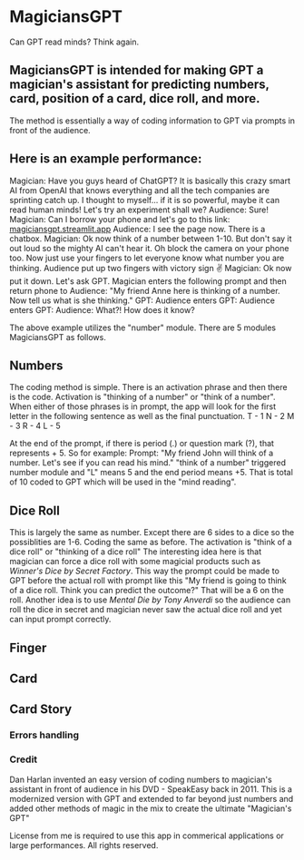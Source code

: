 # MagiciansGPT
Can GPT read minds? Think again.

## MagiciansGPT is intended for making GPT a magician's assistant for predicting numbers, card, position of a card, dice roll, and more.
The method is essentially a way of coding information to GPT via prompts in front of the audience.

## Here is an example performance:
Magician: Have you guys heard of ChatGPT? It is basically this crazy smart AI from OpenAI that knows everything and all the tech companies are sprinting catch up. I thought to myself... if it is so powerful, maybe it can read human minds! Let's try an experiment shall we?  Audience: Sure!
Magician: Can I borrow your phone and let's go to this link: [magiciansgpt.streamlit.app](magiciansgpt.streamlit.app)
Audience: I see the page now. There is a chatbox.
Magician: Ok now think of a number between 1-10. But don't say it out loud so the mighty AI can't hear it. Oh block the camera on your phone too. Now just use your fingers to let everyone know what number you are thinking.
Audience put up two fingers with victory sign ✌️
Magician: Ok now put it down. Let's ask GPT.
Magician enters the following prompt and then return phone to Audience: "My friend Anne here is thinking of a number. Now tell us what is she thinking."
GPT: 
Audience enters
GPT: 
Audience enters
GPT:
Audience: What?! How does it know?

The above example utilizes the "number" module. There are 5 modules MagiciansGPT as follows.

## Numbers
The coding method is simple. There is an activation phrase and then there is the code.
Activation is "thinking of a number" or "think of a number". When either of those phrases is in prompt, the app will look for the first letter in the following sentence as well as the final punctuation.
T - 1
N - 2
M - 3
R - 4
L - 5

At the end of the prompt, if there is period (.) or question mark (?), that represents + 5. 
So for example: 
Prompt: "My friend John will think of a number. Let's see if you can read his mind."
"think of a number" triggered number module and "L" means 5 and the end period means +5. That is total of 10 coded to GPT which will be used in the "mind reading".

## Dice Roll
This is largely the same as number. Except there are 6 sides to a dice so the possiblities are 1-6. Coding the same as before.
The activation is "think of a dice roll" or "thinking of a dice roll"
The interesting idea here is that magician can force a dice roll with some magicial products such as _Winner's Dice by Secret Factory_. This way the prompt could be made to GPT before the actual roll with prompt like this "My friend is going to think of a dice roll. Think you can predict the outcome?" That will be a 6 on the roll.
Another idea is to use _Mental Die by Tony Anverdi_ so the audience can roll the dice in secret and magician never saw the actual dice roll and yet can input prompt correctly.

## Finger


## Card


## Card Story



### Errors handling

### Credit
Dan Harlan invented an easy version of coding numbers to magician's assistant in front of audience in his DVD - SpeakEasy back in 2011. This is a modernized version with GPT and extended to far beyond just numbers and added other methods of magic in the mix to create the ultimate "Magician's GPT"

License from me is required to use this app in commerical applications or large performances. All rights reserved.


